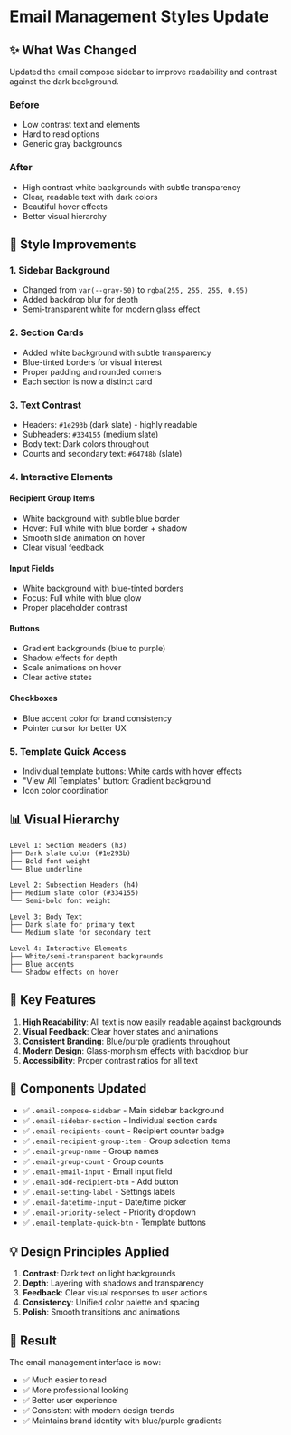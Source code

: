 # Email Management Styles Update

## ✨ What Was Changed

Updated the email compose sidebar to improve readability and contrast against the dark background.

### Before
- Low contrast text and elements
- Hard to read options
- Generic gray backgrounds

### After
- High contrast white backgrounds with subtle transparency
- Clear, readable text with dark colors
- Beautiful hover effects
- Better visual hierarchy

## 🎨 Style Improvements

### 1. **Sidebar Background**
- Changed from `var(--gray-50)` to `rgba(255, 255, 255, 0.95)`
- Added backdrop blur for depth
- Semi-transparent white for modern glass effect

### 2. **Section Cards**
- Added white background with subtle transparency
- Blue-tinted borders for visual interest
- Proper padding and rounded corners
- Each section is now a distinct card

### 3. **Text Contrast**
- Headers: `#1e293b` (dark slate) - highly readable
- Subheaders: `#334155` (medium slate)
- Body text: Dark colors throughout
- Counts and secondary text: `#64748b` (slate)

### 4. **Interactive Elements**

#### Recipient Group Items
- White background with subtle blue border
- Hover: Full white with blue border + shadow
- Smooth slide animation on hover
- Clear visual feedback

#### Input Fields
- White background with blue-tinted borders
- Focus: Full white with blue glow
- Proper placeholder contrast

#### Buttons
- Gradient backgrounds (blue to purple)
- Shadow effects for depth
- Scale animations on hover
- Clear active states

#### Checkboxes
- Blue accent color for brand consistency
- Pointer cursor for better UX

### 5. **Template Quick Access**
- Individual template buttons: White cards with hover effects
- "View All Templates" button: Gradient background
- Icon color coordination

## 📊 Visual Hierarchy

```
Level 1: Section Headers (h3)
├── Dark slate color (#1e293b)
├── Bold font weight
└── Blue underline

Level 2: Subsection Headers (h4)
├── Medium slate color (#334155)
└── Semi-bold font weight

Level 3: Body Text
├── Dark slate for primary text
└── Medium slate for secondary text

Level 4: Interactive Elements
├── White/semi-transparent backgrounds
├── Blue accents
└── Shadow effects on hover
```

## 🎯 Key Features

1. **High Readability**: All text is now easily readable against backgrounds
2. **Visual Feedback**: Clear hover states and animations
3. **Consistent Branding**: Blue/purple gradients throughout
4. **Modern Design**: Glass-morphism effects with backdrop blur
5. **Accessibility**: Proper contrast ratios for all text

## 🔄 Components Updated

- ✅ `.email-compose-sidebar` - Main sidebar background
- ✅ `.email-sidebar-section` - Individual section cards
- ✅ `.email-recipients-count` - Recipient counter badge
- ✅ `.email-recipient-group-item` - Group selection items
- ✅ `.email-group-name` - Group names
- ✅ `.email-group-count` - Group counts
- ✅ `.email-email-input` - Email input field
- ✅ `.email-add-recipient-btn` - Add button
- ✅ `.email-setting-label` - Settings labels
- ✅ `.email-datetime-input` - Date/time picker
- ✅ `.email-priority-select` - Priority dropdown
- ✅ `.email-template-quick-btn` - Template buttons

## 💡 Design Principles Applied

1. **Contrast**: Dark text on light backgrounds
2. **Depth**: Layering with shadows and transparency
3. **Feedback**: Clear visual responses to user actions
4. **Consistency**: Unified color palette and spacing
5. **Polish**: Smooth transitions and animations

## 🚀 Result

The email management interface is now:
- ✅ Much easier to read
- ✅ More professional looking
- ✅ Better user experience
- ✅ Consistent with modern design trends
- ✅ Maintains brand identity with blue/purple gradients
